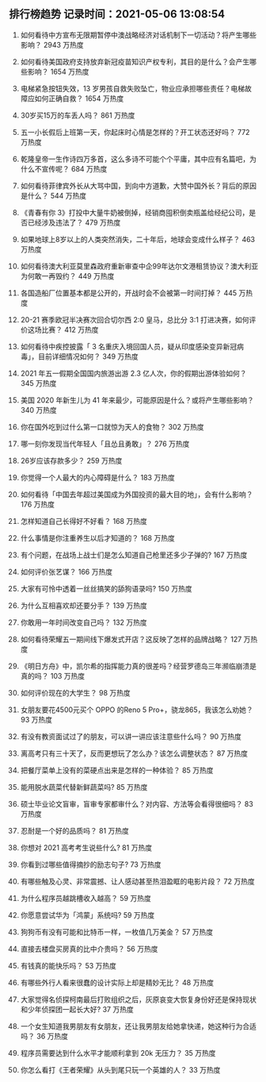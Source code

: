 
## 排行榜趋势 记录时间：2021-05-06 13:08:54
  
  1. 如何看待中方宣布无限期暂停中澳战略经济对话机制下一切活动？将产生哪些影响？ 2943 万热度
    
  2. 如何看待美国政府支持放弃新冠疫苗知识产权专利，其目的是什么？会产生哪些影响？ 1654 万热度
    
  3. 电梯紧急按钮失效，13 岁男孩自救失败坠亡，物业应承担哪些责任？电梯故障应如何正确自救？ 1654 万热度
    
  4. 30岁买15万的车丢人吗？ 861 万热度
    
  5. 五一小长假后上班第一天，你起床时心情是怎样的？开工状态还好吗？ 772 万热度
    
  6. 乾隆皇帝一生作诗四万多首，这么多诗不可能个个平庸，其中应有名篇吧，为什么不宣传呢？ 684 万热度
    
  7. 如何看待菲律宾外长从大骂中国，到向中方道歉，大赞中国外长？背后的原因是什么？ 544 万热度
    
  8. 《青春有你 3》打投中大量牛奶被倒掉，经销商囤积倒卖瓶盖给经纪公司，是否已经涉及违法了？ 479 万热度
    
  9. 如果地球上8岁以上的人类突然消失，二十年后，地球会变成什么样子？ 463 万热度
    
  10. 如何看待澳大利亚莫里森政府重新审查中企99年达尔文港租赁协议？澳大利亚为何敢一再毁约？ 449 万热度
    
  11. 各国造船厂位置基本都是公开的，开战时会不会被第一时间打掉？ 445 万热度
    
  12. 20-21 赛季欧冠半决赛次回合切尔西 2:0 皇马，总比分 3:1 打进决赛，如何评价这场比赛？ 412 万热度
    
  13. 如何看待中疾控披露「 3 名重庆入境回国人员，疑从印度感染变异新冠病毒」，目前详细情况如何？ 349 万热度
    
  14. 2021 年五一假期全国国内旅游出游 2.3 亿人次，你的假期出游体验如何？ 345 万热度
    
  15. 美国 2020 年新生儿为 41 年来最少，可能原因是什么？或将产生哪些影响？ 340 万热度
    
  16. 你在国外吃到过什么第一口就惊为天人的食物？ 302 万热度
    
  17. 哪一刻你发现当代年轻人「且怂且勇敢」？ 276 万热度
    
  18. 26岁应该存款多少？ 259 万热度
    
  19. 你觉得一个人最大的内心障碍是什么？ 183 万热度
    
  20. 如何看待「中国去年超过美国成为外国投资的最大目的地」，会有什么影响？ 176 万热度
    
  21. 怎样知道自己长得好不好看？ 168 万热度
    
  22. 什么事情是你注重养生以后才知道的？ 168 万热度
    
  23. 有个问题，在战场上战士们是怎么知道自己枪里还多少子弹的? 167 万热度
    
  24. 如何评价张艺谋？ 166 万热度
    
  25. 大家有可怜中透着一丝丝搞笑的舔狗语录吗? 150 万热度
    
  26. 为什么互相喜欢却还要分手？ 139 万热度
    
  27. 你敢用一年时间改变自己吗？ 132 万热度
    
  28. 如何看待荣耀五一期间线下爆发式开店？这反映了怎样的品牌战略？ 127 万热度
    
  29. 《明日方舟》中，凯尔希的指挥能力真的很差吗？经营罗德岛三年濒临崩溃是真的吗？ 103 万热度
    
  30. 如何评价现在的大学生？ 98 万热度
    
  31. 女朋友要花4500元买个 OPPO 的Reno 5 Pro+，骁龙865，我该怎么劝她？ 93 万热度
    
  32. 有没有教资面试过了的朋友，可以讲一讲应该注意些什么吗？ 90 万热度
    
  33. 离高考只有三十天了，反而更想玩了怎么办？该怎么调整状态？ 87 万热度
    
  34. 把餐厅菜单上没有的菜硬点出来是怎样的一种体验？ 85 万热度
    
  35. 能用脱水蔬菜代替新鲜蔬菜吗? 85 万热度
    
  36. 硕士毕业论文盲审，盲审专家都审什么？对内容、方法等会看得很细吗？ 83 万热度
    
  37. 忍耐是一个好的品质吗？ 81 万热度
    
  38. 你想对 2021 高考考生说些什么? 81 万热度
    
  39. 你看到过哪些值得摘抄的励志句子? 73 万热度
    
  40. 有哪些触及心灵、非常震撼、让人感动甚至热泪盈眶的电影片段？ 72 万热度
    
  41. 为什么程序员越跳槽收入越高？ 59 万热度
    
  42. 你愿意尝试华为「鸿蒙」系统吗? 59 万热度
    
  43. 狗狗币有没有可能和比特币一样，一枚值几万美金？ 57 万热度
    
  44. 直接去楼盘买房真的比中介贵吗？ 56 万热度
    
  45. 有钱真的能快乐吗？ 53 万热度
    
  46. 有哪些外行人看来很蠢的设计实际上却是精妙无比？ 48 万热度
    
  47. 大家觉得名侦探柯南最后打败组织之后，灰原哀变大恢复身份好还是保持现状和少年侦探团一起长大好? 37 万热度
    
  48. 一个女生知道我男朋友有女朋友，还让我男朋友给她拿快递，她这种行为合适吗？ 36 万热度
    
  49. 程序员需要达到什么水平才能顺利拿到 20k 无压力？ 35 万热度
    
  50. 你怎么看打《王者荣耀》从头到尾只玩一个英雄的人？ 33 万热度
    